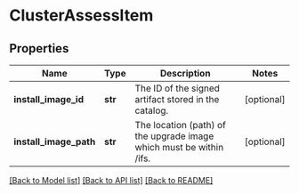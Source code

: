 # ClusterAssessItem

## Properties
Name | Type | Description | Notes
------------ | ------------- | ------------- | -------------
**install_image_id** | **str** | The ID of the signed artifact stored in the catalog. | [optional] 
**install_image_path** | **str** | The location (path) of the upgrade image which must be within /ifs. | [optional] 

[[Back to Model list]](../README.md#documentation-for-models) [[Back to API list]](../README.md#documentation-for-api-endpoints) [[Back to README]](../README.md)


